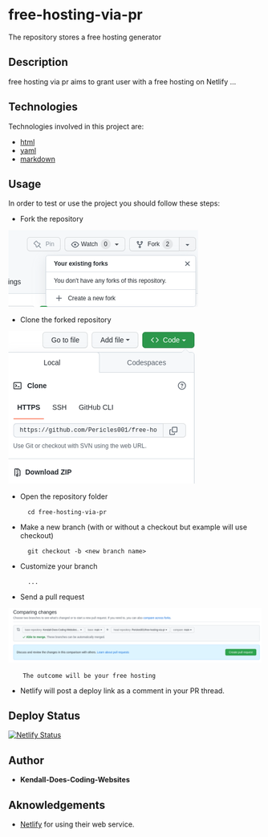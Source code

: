 # free-hosting-via-pr

The repository stores a free hosting generator

## Description

free hosting via pr aims to grant user with a free hosting on Netlify ...

## Technologies

Technologies involved in this project are:
* [html](https://developer.mozilla.org/fr/docs/Web/HTML)
* [yaml](https://yaml.org/)
* [markdown](https://www.markdownguide.org/basic-syntax/)

## Usage

In order to test or use the project you should follow these steps:

* Fork the repository

![fork ](./images/fork.png)


* Clone the forked repository

![clone ](./images/clone.png)


* Open the repository folder


        cd free-hosting-via-pr
  
* Make a new branch (with or without a checkout but example will use checkout)


        git checkout -b <new branch name>

* Customize your branch


        ...
  
* Send a pull request

![pull request](./images/pull_request.png)

        The outcome will be your free hosting

  
*  Netlify will post a deploy link as a comment in your PR thread.



## Deploy Status

[![Netlify Status](https://api.netlify.com/api/v1/badges/f7ed0fa8-4cf0-429b-bea5-95d9c83b8391/deploy-status)](https://app.netlify.com/sites/free-hosting-via-pr/deploys)

## Author

 * **Kendall-Does-Coding-Websites** 

## Aknowledgements

* [Netlify](https://netlify.com) for using their web service. 
